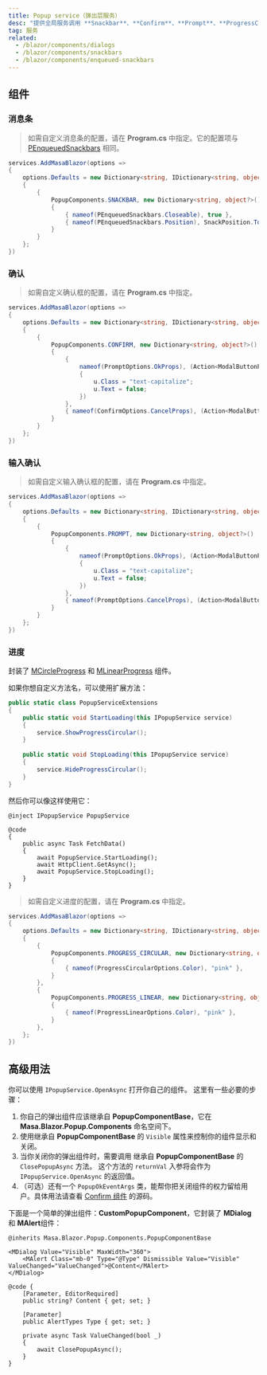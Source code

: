 ```yaml
---
title: Popup service（弹出层服务）
desc: "提供全局服务调用 **Snackbar**、**Confirm**、**Prompt**、**ProgressCircular** 和 **ProgressLinear**  弹出层组件。"
tag: 服务
related:
  - /blazor/components/dialogs
  - /blazor/components/snackbars
  - /blazor/components/enqueued-snackbars
---
```


## 组件

### 消息条

<masa-example file="Examples.components.popup_service.Snackbar"></masa-example>

> 如需自定义消息条的配置，请在 **Program.cs** 中指定。它的配置项与 [PEnqueuedSnackbars](/blazor/components/enqueued-snackbars) 相同。

```cs
services.AddMasaBlazor(options => 
{
    options.Defaults = new Dictionary<string, IDictionary<string, object?>?>()
    {
        {
            PopupComponents.SNACKBAR, new Dictionary<string, object?>()
            {
                { nameof(PEnqueuedSnackbars.Closeable), true },
                { nameof(PEnqueuedSnackbars.Position), SnackPosition.TopRight }
            }
        }
    };
})
```

### 确认

<masa-example file="Examples.components.popup_service.Confirm"></masa-example>

> 如需自定义确认框的配置，请在 **Program.cs** 中指定。

```cs
services.AddMasaBlazor(options => 
{
    options.Defaults = new Dictionary<string, IDictionary<string, object?>?>()
    {
        {
            PopupComponents.CONFIRM, new Dictionary<string, object?>()
            {
                {
                    nameof(PromptOptions.OkProps), (Action<ModalButtonProps>)(u =>
                    {
                        u.Class = "text-capitalize";
                        u.Text = false;
                    })
                },
                { nameof(ConfirmOptions.CancelProps), (Action<ModalButtonProps>)(u => u.Class = "text-capitalize") },
            }
        }
    };
})
```

### 输入确认

<masa-example file="Examples.components.popup_service.Prompt"></masa-example>

> 如需自定义输入确认框的配置，请在 **Program.cs** 中指定。

```cs
services.AddMasaBlazor(options => 
{
    options.Defaults = new Dictionary<string, IDictionary<string, object?>?>()
    {
        {
            PopupComponents.PROMPT, new Dictionary<string, object?>()
            {
                {
                    nameof(PromptOptions.OkProps), (Action<ModalButtonProps>)(u =>
                    {
                        u.Class = "text-capitalize";
                        u.Text = false;
                    })
                },
                { nameof(PromptOptions.CancelProps), (Action<ModalButtonProps>)(u => u.Class = "text-capitalize") },
            }
        }
    };
})
```

### 进度

封装了 [MCircleProgress](/blazor/components/progress-circle) 和 [MLinearProgress](/blazor/components/progress-linear) 组件。

<masa-example file="Examples.components.popup_service.Progress"></masa-example>

如果你想自定义方法名，可以使用扩展方法：

```cs
public static class PopupServiceExtensions
{
    public static void StartLoading(this IPopupService service)
    {
        service.ShowProgressCircular();
    }
    
    public static void StopLoading(this IPopupService service)
    {
        service.HideProgressCircular();
    }
}
```

然后你可以像这样使用它：

```razor
@inject IPopupService PopupService

@code
{
    public async Task FetchData()
    {
        await PopupService.StartLoading();
        await HttpClient.GetAsync();
        await PopupService.StopLoading();
    }
}
```

> 如需自定义进度的配置，请在 **Program.cs** 中指定。

```cs
services.AddMasaBlazor(options => 
{
    options.Defaults = new Dictionary<string, IDictionary<string, object?>?>()
    {
        {
            PopupComponents.PROGRESS_CIRCULAR, new Dictionary<string, object?>()
            {
                { nameof(ProgressCircularOptions.Color), "pink" },
            }
        },
        {
            PopupComponents.PROGRESS_LINEAR, new Dictionary<string, object?>()
            {
                { nameof(ProgressLinearOptions.Color), "pink" },
            }
        },
    };
})
```

## 高级用法

你可以使用 `IPopupService.OpenAsync` 打开你自己的组件。
这里有一些必要的步骤：

1. 你自己的弹出组件应该继承自 **PopupComponentBase**，它在 **Masa.Blazor.Popup.Components** 命名空间下。
2. 使用继承自 **PopupComponentBase** 的 `Visible` 属性来控制你的组件显示和关闭。
3. 当你关闭你的弹出组件时，需要调用 继承自 **PopupComponentBase** 的 `ClosePopupAsync` 方法。 这个方法的 `returnVal` 入参将会作为 `IPopupService.OpenAsync` 的返回值。
4. （可选）还有一个 `PopupOkEventArgs` 类，能帮你把关闭组件的权力留给用户。具体用法请查看 [Confirm 组件](https://github.com/masastack/MASA.Blazor/blob/cc2e3178db40c0d6bacbe9b66f8e371afbe4cba2/src/Masa.Blazor/Popup/Components/Confirm/Confirm.razor.cs#L69) 的源码。

下面是一个简单的弹出组件：**CustomPopupComponent**，它封装了 **MDialog** 和 **MAlert**组件：

```razor
@inherits Masa.Blazor.Popup.Components.PopupComponentBase

<MDialog Value="Visible" MaxWidth="360">
    <MAlert Class="mb-0" Type="@Type" Dismissible Value="Visible" ValueChanged="ValueChanged">@Content</MAlert>
</MDialog>

@code {
    [Parameter, EditorRequired]
    public string? Content { get; set; }

    [Parameter]
    public AlertTypes Type { get; set; }

    private async Task ValueChanged(bool _)
    {
        await ClosePopupAsync();
    }
}
```

<masa-example file="Examples.components.popup_service.Advance"></masa-example>
